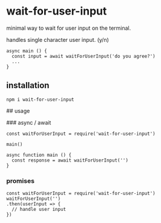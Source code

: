 # wait-for-user-input

minimal way to wait for user input on the terminal.

handles single character user input. (y/n)

```
async main () {
  const input = await waitForUserInput('do you agree?')
  ...
}
```

## installation

```
npm i wait-for-user-input
```


## usage

### async / await

```
const waitForUserInput = require('wait-for-user-input')

main()

async function main () {
  const response = await waitForUserInput('')
}
```

### promises

```
const waitForUserInput = require('wait-for-user-input')
waitForUserInput('')
.then(userInput => {
  // handle user input
})
```